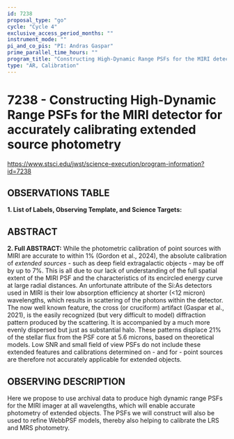```yaml
---
id: 7238
proposal_type: "go"
cycle: "Cycle 4"
exclusive_access_period_months: ""
instrument_mode: ""
pi_and_co_pis: "PI: Andras Gaspar"
prime_parallel_time_hours: ""
program_title: "Constructing High-Dynamic Range PSFs for the MIRI detector for accurately calibrating extended source photometry"
type: "AR, Calibration"
---
```

# 7238 - Constructing High-Dynamic Range PSFs for the MIRI detector for accurately calibrating extended source photometry
https://www.stsci.edu/jwst/science-execution/program-information?id=7238
## OBSERVATIONS TABLE
**1. List of Labels, Observing Template, and Science Targets:**
## ABSTRACT

**2. Full ABSTRACT:**
While the photometric calibration of point sources with MIRI are accurate to within 1% (Gordon et al., 2024), the absolute calibration of *extended sources* - such as deep field extragalactic objects - may be off by up to 7%. This is all due to our lack of understanding of the full spatial extent of the MIRI PSF and the characteristics of its encircled energy curve at large radial distances.
An unfortunate attribute of the Si:As detectors used in MIRI is their low absorption efficiency at shorter (<12 micron) wavelengths, which results in scattering of the photons within the detector. The now well known feature, the cross (or cruciform) artifact (Gaspar et al., 2021), is the easily recognized (but very difficult to model) diffraction pattern produced by the scattering. It is accompanied by a much more evenly dispersed but just as substantial halo. These patterns displace 21% of the stellar flux from the PSF core at 5.6 microns, based on theoretical models. Low SNR and small field of view PSFs do not include these extended features and calibrations determined on - and for - point sources are therefore not accurately applicable for extended objects.

## OBSERVING DESCRIPTION
Here we propose to use archival data to produce high dynamic range PSFs for the MIRI imager at all wavelengths, which will enable accurate photometry of extended objects. The PSFs we will construct will also be used to refine WebbPSF models, thereby also helping to calibrate the LRS and MRS photometry.